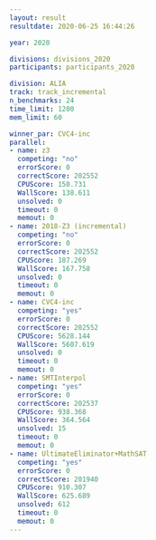 ```yaml
---
layout: result
resultdate: 2020-06-25 16:44:26

year: 2020

divisions: divisions_2020
participants: participants_2020

division: ALIA
track: track_incremental
n_benchmarks: 24
time_limit: 1200
mem_limit: 60

winner_par: CVC4-inc
parallel:
- name: z3
  competing: "no"
  errorScore: 0
  correctScore: 202552
  CPUScore: 150.731
  WallScore: 138.611
  unsolved: 0
  timeout: 0
  memout: 0
- name: 2018-Z3 (incremental)
  competing: "no"
  errorScore: 0
  correctScore: 202552
  CPUScore: 187.269
  WallScore: 167.758
  unsolved: 0
  timeout: 0
  memout: 0
- name: CVC4-inc
  competing: "yes"
  errorScore: 0
  correctScore: 202552
  CPUScore: 5628.144
  WallScore: 5607.619
  unsolved: 0
  timeout: 0
  memout: 0
- name: SMTInterpol
  competing: "yes"
  errorScore: 0
  correctScore: 202537
  CPUScore: 938.368
  WallScore: 364.564
  unsolved: 15
  timeout: 0
  memout: 0
- name: UltimateEliminator+MathSAT
  competing: "yes"
  errorScore: 0
  correctScore: 201940
  CPUScore: 910.307
  WallScore: 625.689
  unsolved: 612
  timeout: 0
  memout: 0
---
```

